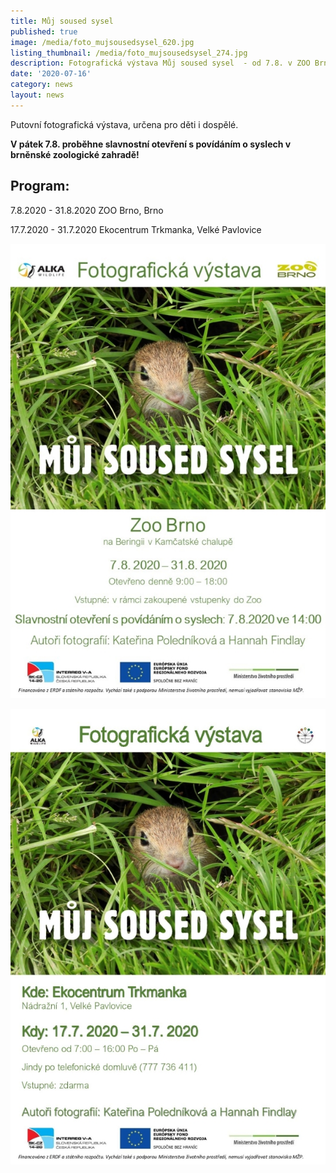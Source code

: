 ```yaml
---
title: Můj soused sysel
published: true
image: /media/foto_mujsousedsysel_620.jpg
listing_thumbnail: /media/foto_mujsousedsysel_274.jpg
description: Fotografická výstava Můj soused sysel  - od 7.8. v ZOO Brno
date: '2020-07-16'
category: news
layout: news
---
```

Putovní fotografická výstava, určena pro děti i dospělé.

**V pátek 7.8. proběhne slavnostní otevření s povídáním o syslech v brněnské zoologické zahradě!**



## Program:

7.8.2020 - 31.8.2020 ZOO Brno, Brno

17.7.2020 - 31.7.2020 Ekocentrum Trkmanka, Velké Pavlovice

![](/media/pozvanka_vystava_zoobrno_620.jpg)

![](/media/pozvánka_výstava-page-620.jpg)
